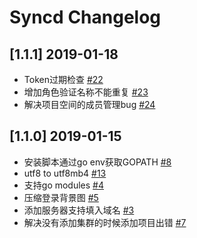 # Syncd Changelog

## [1.1.1] 2019-01-18
- Token过期检查 [#22](https://github.com/dreamans/syncd/pull/22)
- 增加角色验证名称不能重复 [#23](https://github.com/dreamans/syncd/pull/23)
- 解决项目空间的成员管理bug [#24](https://github.com/dreamans/syncd/pull/24)

## [1.1.0] 2019-01-15

- 安装脚本通过go env获取GOPATH [#8](https://github.com/dreamans/syncd/pull/8)
- utf8 to utf8mb4 [#13](https://github.com/dreamans/syncd/pull/13)
- 支持go modules [#4](https://github.com/dreamans/syncd/commit/2da1bd136c90a789657039ee2d179e219b0b37e3)
- 压缩登录背景图 [#5](https://github.com/dreamans/syncd/commit/688bdca83ba725c41487d11eca4fcae05cd65ed0)
- 添加服务器支持填入域名 [#3](https://github.com/dreamans/syncd/commit/75774ada35bc35af9a2dc43d8d3de2a4701a98b5)
- 解决没有添加集群的时候添加项目出错 [#7](https://github.com/dreamans/syncd/commit/2026310f9881cb56766e3363d482461d60f0adcf)

